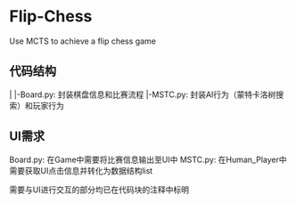 # Flip-Chess
Use MCTS to achieve a flip chess game

## 代码结构
|
|-Board.py: 封装棋盘信息和比赛流程
|-MSTC.py: 封装AI行为（蒙特卡洛树搜索）和玩家行为

## UI需求
Board.py: 在Game中需要将比赛信息输出至UI中
MSTC.py: 在Human_Player中需要获取UI点击信息并转化为数据结构list

需要与UI进行交互的部分均已在代码块的注释中标明
